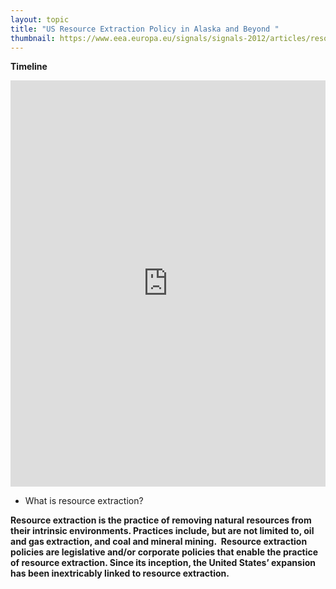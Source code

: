 ```yaml
---
layout: topic
title: "US Resource Extraction Policy in Alaska and Beyond "
thumbnail: https://www.eea.europa.eu/signals/signals-2012/articles/resource-extraction/image
---
```


**Timeline**

<div style="text-align:center;"> 
  <iframe src='https://cdn.knightlab.com/libs/timeline3/latest/embed/index.html?source=18ViDbnMAnZYfkaeMPILOFkQzjR5R2L4RA2TLInVDWRE&font=Default&lang=en&initial_zoom=2&height=650' width='100%' height='650' webkitallowfullscreen mozallowfullscreen allowfullscreen frameborder='0'></iframe>
 </div>
 
* What is resource extraction?

**Resource extraction is the practice of removing natural resources from their intrinsic environments. Practices include, but are not limited to, oil and gas extraction, and coal and mineral mining.  Resource extraction policies are legislative and/or corporate policies that enable the practice of resource extraction. Since its inception, the United States’ expansion has been inextricably linked to resource extraction.**